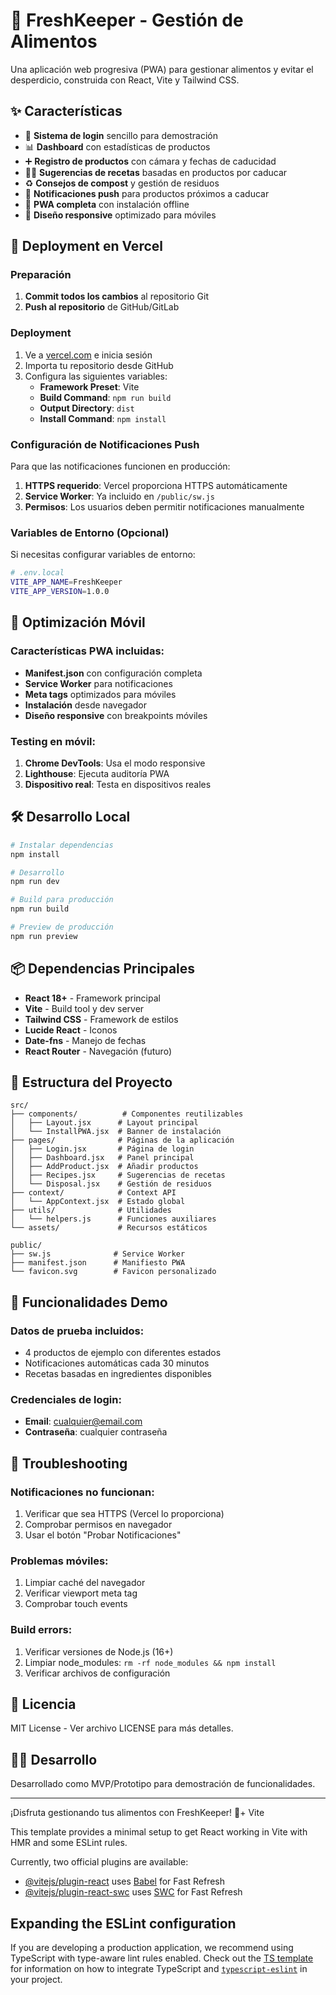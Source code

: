 # 🍎 FreshKeeper - Gestión de Alimentos

Una aplicación web progresiva (PWA) para gestionar alimentos y evitar el desperdicio, construida con React, Vite y Tailwind CSS.

## ✨ Características

- 🔐 **Sistema de login** sencillo para demostración
- 📊 **Dashboard** con estadísticas de productos
- ➕ **Registro de productos** con cámara y fechas de caducidad
- 👨‍🍳 **Sugerencias de recetas** basadas en productos por caducar
- ♻️ **Consejos de compost** y gestión de residuos
- 🔔 **Notificaciones push** para productos próximos a caducar
- 📱 **PWA completa** con instalación offline
- 🎨 **Diseño responsive** optimizado para móviles

## 🚀 Deployment en Vercel

### Preparación

1. **Commit todos los cambios** al repositorio Git
2. **Push al repositorio** de GitHub/GitLab

### Deployment

1. Ve a [vercel.com](https://vercel.com) e inicia sesión
2. Importa tu repositorio desde GitHub
3. Configura las siguientes variables:
   - **Framework Preset**: Vite
   - **Build Command**: `npm run build`
   - **Output Directory**: `dist`
   - **Install Command**: `npm install`

### Configuración de Notificaciones Push

Para que las notificaciones funcionen en producción:

1. **HTTPS requerido**: Vercel proporciona HTTPS automáticamente
2. **Service Worker**: Ya incluido en `/public/sw.js`
3. **Permisos**: Los usuarios deben permitir notificaciones manualmente

### Variables de Entorno (Opcional)

Si necesitas configurar variables de entorno:

```bash
# .env.local
VITE_APP_NAME=FreshKeeper
VITE_APP_VERSION=1.0.0
```

## 📱 Optimización Móvil

### Características PWA incluidas:

- **Manifest.json** con configuración completa
- **Service Worker** para notificaciones
- **Meta tags** optimizados para móviles
- **Instalación** desde navegador
- **Diseño responsive** con breakpoints móviles

### Testing en móvil:

1. **Chrome DevTools**: Usa el modo responsive
2. **Lighthouse**: Ejecuta auditoría PWA
3. **Dispositivo real**: Testa en dispositivos reales

## 🛠️ Desarrollo Local

```bash
# Instalar dependencias
npm install

# Desarrollo
npm run dev

# Build para producción
npm run build

# Preview de producción
npm run preview
```

## 📦 Dependencias Principales

- **React 18+** - Framework principal
- **Vite** - Build tool y dev server
- **Tailwind CSS** - Framework de estilos
- **Lucide React** - Iconos
- **Date-fns** - Manejo de fechas
- **React Router** - Navegación (futuro)

## 🔧 Estructura del Proyecto

```
src/
├── components/          # Componentes reutilizables
│   ├── Layout.jsx      # Layout principal
│   └── InstallPWA.jsx  # Banner de instalación
├── pages/              # Páginas de la aplicación
│   ├── Login.jsx       # Página de login
│   ├── Dashboard.jsx   # Panel principal
│   ├── AddProduct.jsx  # Añadir productos
│   ├── Recipes.jsx     # Sugerencias de recetas
│   └── Disposal.jsx    # Gestión de residuos
├── context/            # Context API
│   └── AppContext.jsx  # Estado global
├── utils/              # Utilidades
│   └── helpers.js      # Funciones auxiliares
└── assets/             # Recursos estáticos

public/
├── sw.js              # Service Worker
├── manifest.json      # Manifiesto PWA
└── favicon.svg        # Favicon personalizado
```

## 🎯 Funcionalidades Demo

### Datos de prueba incluidos:
- 4 productos de ejemplo con diferentes estados
- Notificaciones automáticas cada 30 minutos
- Recetas basadas en ingredientes disponibles

### Credenciales de login:
- **Email**: cualquier@email.com
- **Contraseña**: cualquier contraseña

## 🐛 Troubleshooting

### Notificaciones no funcionan:
1. Verificar que sea HTTPS (Vercel lo proporciona)
2. Comprobar permisos en navegador
3. Usar el botón "Probar Notificaciones"

### Problemas móviles:
1. Limpiar caché del navegador
2. Verificar viewport meta tag
3. Comprobar touch events

### Build errors:
1. Verificar versiones de Node.js (16+)
2. Limpiar node_modules: `rm -rf node_modules && npm install`
3. Verificar archivos de configuración

## 📄 Licencia

MIT License - Ver archivo LICENSE para más detalles.

## 👨‍💻 Desarrollo

Desarrollado como MVP/Prototipo para demostración de funcionalidades.

---

¡Disfruta gestionando tus alimentos con FreshKeeper! 🌱+ Vite

This template provides a minimal setup to get React working in Vite with HMR and some ESLint rules.

Currently, two official plugins are available:

- [@vitejs/plugin-react](https://github.com/vitejs/vite-plugin-react/blob/main/packages/plugin-react) uses [Babel](https://babeljs.io/) for Fast Refresh
- [@vitejs/plugin-react-swc](https://github.com/vitejs/vite-plugin-react/blob/main/packages/plugin-react-swc) uses [SWC](https://swc.rs/) for Fast Refresh

## Expanding the ESLint configuration

If you are developing a production application, we recommend using TypeScript with type-aware lint rules enabled. Check out the [TS template](https://github.com/vitejs/vite/tree/main/packages/create-vite/template-react-ts) for information on how to integrate TypeScript and [`typescript-eslint`](https://typescript-eslint.io) in your project.
